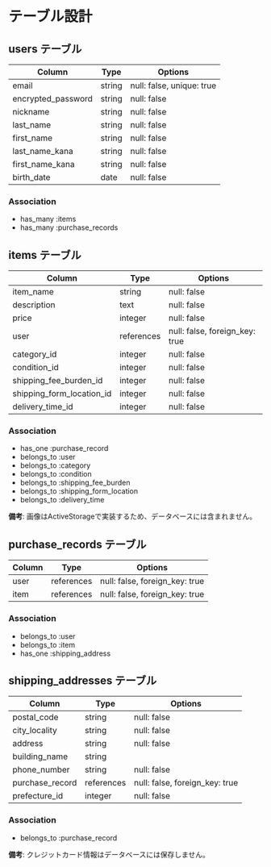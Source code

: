 # テーブル設計

## users テーブル

| Column             | Type    | Options     |
|--------------------|---------|-------------|
| email              | string  | null: false, unique: true |
| encrypted_password | string  | null: false |
| nickname           | string  | null: false |
| last_name          | string  | null: false |
| first_name         | string  | null: false |
| last_name_kana     | string  | null: false |
| first_name_kana    | string  | null: false |
| birth_date         | date    | null: false |

### Association

- has_many :items
- has_many :purchase_records

## items テーブル

| Column                    | Type       | Options     |
|---------------------------|------------|-------------|
| item_name                 | string     | null: false |
| description               | text       | null: false |
| price                     | integer    | null: false |
| user                      | references | null: false, foreign_key: true|
| category_id               | integer    | null: false |
| condition_id              | integer    | null: false |
| shipping_fee_burden_id    | integer    | null: false |
| shipping_form_location_id | integer    | null: false |
| delivery_time_id          | integer    | null: false |

### Association

- has_one :purchase_record
- belongs_to :user
- belongs_to :category
- belongs_to :condition
- belongs_to :shipping_fee_burden
- belongs_to :shipping_form_location
- belongs_to :delivery_time

**備考**: 画像はActiveStorageで実装するため、データベースには含まれません。

## purchase_records テーブル

| Column | Type       | Options                        |
|--------|------------|--------------------------------|
| user   | references | null: false, foreign_key: true |
| item   | references | null: false, foreign_key: true |

### Association

- belongs_to :user
- belongs_to :item
- has_one :shipping_address

## shipping_addresses テーブル

| Column                | Type       | Options                        |
|-----------------------|------------|--------------------------------|
| postal_code           | string     | null: false                    |
| city_locality         | string     | null: false                    |
| address               | string     | null: false                    |
| building_name         | string     |                                |
| phone_number          | string     | null: false                    |
| purchase_record       | references | null: false, foreign_key: true |
| prefecture_id         | integer    | null: false                    |

### Association

- belongs_to :purchase_record

**備考**: クレジットカード情報はデータベースには保存しません。
